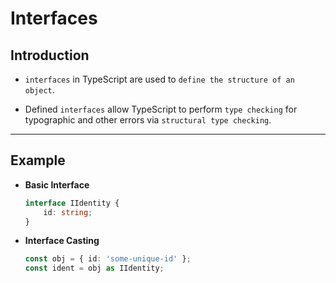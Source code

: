 # Interfaces

## Introduction

* `interfaces` in TypeScript are used to `define the structure of an object`.

* Defined `interfaces` allow TypeScript to perform `type checking` for typographic and other errors via `structural type checking`.

---

## Example

* __Basic Interface__

    ```ts
    interface IIdentity {
        id: string;
    }
    ```

* __Interface Casting__

    ```ts
    const obj = { id: 'some-unique-id' };
    const ident = obj as IIdentity;
    ```